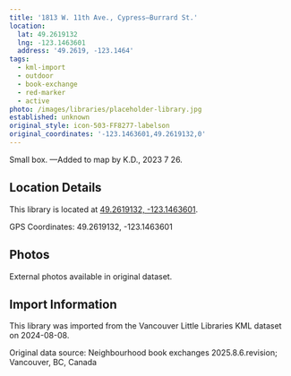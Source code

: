 ```yaml
---
title: '1813 W. 11th Ave., Cypress—Burrard St.'
location:
  lat: 49.2619132
  lng: -123.1463601
  address: '49.2619, -123.1464'
tags:
  - kml-import
  - outdoor
  - book-exchange
  - red-marker
  - active
photo: /images/libraries/placeholder-library.jpg
established: unknown
original_style: icon-503-FF8277-labelson
original_coordinates: '-123.1463601,49.2619132,0'
---
```

Small box.
—Added to map by K.D., 2023 7 26.  

## Location Details

This library is located at [49.2619132, -123.1463601](https://www.google.com/maps?q=49.2619132,-123.1463601).

GPS Coordinates: 49.2619132, -123.1463601

## Photos

External photos available in original dataset.

## Import Information

This library was imported from the Vancouver Little Libraries KML dataset on 2024-08-08.

Original data source: Neighbourhood book exchanges 2025.8.6.revision; Vancouver, BC, Canada
